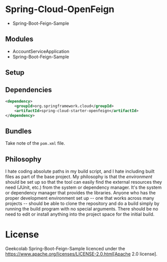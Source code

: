 # Spring-Cloud-OpenFeign
- Spring-Boot-Feign-Sample

## Modules
- AccountServiceApplication
- Spring-Boot-Feign-Sample
    
## Setup



## Dependencies
```xml
<dependency>
    <groupId>org.springframework.cloud</groupId>
    <artifactId>spring-cloud-starter-openfeign</artifactId>
</dependency>
```

## Bundles

Take note of the `pom.xml` file.

## Philosophy

I hate coding absolute paths in my build script, and I hate including
built files as part of the base project. My philosophy is that the
*environment* should be set up so that the tool can easily find the
external resources they need (JUnit, etc.) from the system or
dependency manager. It's the system or dependency manager that
provides the libraries. Anyone who has the proper development
environment set up -- one that works across many projects -- should be
able to clone the repository and do a build simply by running the
build program with no special arguments. There should be no need to
edit or install anything into the project space for the initial build.

# License
Geekcolab Spring-Boot-Feign-Sample licenced under the https://www.apache.org/licenses/LICENSE-2.0.html[Apache 2.0 license].
